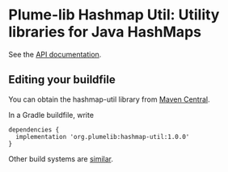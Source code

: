 # Plume-lib Hashmap Util:  Utility libraries for Java HashMaps

See the [API documentation](http://plumelib.org/hashmap-util/api/org/plumelib/util/package-summary.html#package.description).

## Editing your buildfile ##

You can obtain the hashmap-util library from [Maven
Central](https://search.maven.org/#search%7Cga%7C1%7Cg%3A%22org.plumelib%22%20a%3A%22hashmap-util%22).

In a Gradle buildfile, write

```
dependencies {
  implementation 'org.plumelib:hashmap-util:1.0.0'
}
```

Other build systems are [similar](https://search.maven.org/artifact/org.plumelib/hashmap-util/1.0.0/jar).
